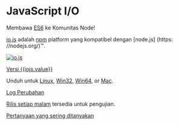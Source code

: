 # JavaScript I/O

Membawa [ES6](es6.html) ke Komunitas Node!

[io.js](https://github.com/iojs/io.js) adalah [npm](https://www.npmjs.org/) platform yang kompatibel dengan [node.js] (https: //nodejs.org/)™.

[![io.js]({{iojs.img}})]({{iojs.link}})

[Versi {{iojs.value}}]({{iojs.link}})


Unduh untuk
[Linux]({{linux.link}}),
[Win32]({{win32.link}}), [Win64]({{win64.link}}),
or
[Mac]({{mac.link}}).


[Log Perubahan](https://github.com/iojs/io.js/blob/v1.x/CHANGELOG.md)

[Rilis setiap malam](https://iojs.org/download/nightly/) tersedia untuk pengujian.


[Pertanyaan yang sering ditanyakan](/faq.html)